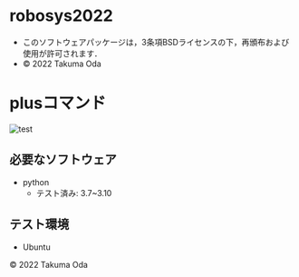 # robosys2022
* このソフトウェアパッケージは，3条項BSDライセンスの下，再頒布および使用が許可されます．
* © 2022 Takuma Oda



# plusコマンド
![test](https://github.com/takumaoda/robosys2022/actions/workflows/test.yml/badge.svg)


## 必要なソフトウェア
* python
  * テスト済み: 3.7~3.10

## テスト環境
* Ubuntu

© 2022 Takuma Oda
